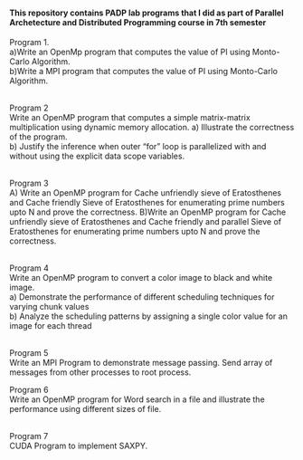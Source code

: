 #### This repository contains PADP lab programs that I did as part of Parallel Archetecture and Distributed Programming course in 7th semester



Program 1. <br/>
a)Write an OpenMp program that computes the value of PI using Monto-Carlo Algorithm. <br/>
b)Write a MPI program that computes the value of PI using Monto-Carlo Algorithm. <br/> <br/>

Program 2 <br/>
Write an OpenMP program that computes a simple matrix-matrix multiplication using dynamic memory allocation. 
a) Illustrate the correctness of the program.  <br/>
b) Justify the inference when outer “for” loop is parallelized with and without using the explicit data scope variables. <br/><br/>

Program 3<br/>
A) Write an OpenMP program for Cache unfriendly sieve of Eratosthenes and Cache friendly Sieve of Eratosthenes for enumerating prime numbers upto N and prove the correctness. B)Write an OpenMP program for Cache unfriendly sieve of Eratosthenes and Cache friendly and parallel Sieve of Eratosthenes for enumerating prime numbers upto N and prove the correctness.<br/><br/>

Program 4<br/>
Write an OpenMP program to convert a color image to black and white image.                                                             
a) Demonstrate the performance of different scheduling techniques for varying chunk values      
b) Analyze the scheduling patterns by assigning a single color value for an image for each thread  <br/><br/>

Program 5<br/>
Write an MPI Program to demonstrate message passing. Send array of messages from other processes to root process.

Program 6<br/>
Write an OpenMP program for Word search in a file and illustrate the performance using different sizes of file.<br/><br/>

Program 7<br/>
CUDA Program to implement SAXPY.








